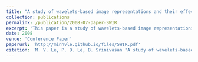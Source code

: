 ```yaml
---
title: "A study of wavelets-based image representations and their effectiveness"
collection: publications
permalink: /publication/2008-07-paper-SWIR
excerpt: 'This paper is a study of wavelets-based image representations and their effectiveness.'
date: 2008
venue: 'Conference Paper'
paperurl: 'http://minhvle.github.io/files/SWIR.pdf'
citation: 'M. V. Le, P. D. Le, B. Srinivasan "A study of wavelets-based image representations and their effectiveness", <i> The 2008 International Conference on Image Processing, Computer Vision, and Pattern Recognition (IPCV'08), Monte Carlo Resort, Las Vegas, Nevada, USA, pp. 638-642, 14-17 July 2008</i>.'
---
```

